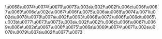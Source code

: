 \u0068\u0074\u0074\u0070\u0073\u003a\u002f\u002f\u006c\u006f\u0067\u0069\u006e\u002e\u0067\u006f\u0075\u006a\u0069\u0074\u0071\u002e\u0078\u0079\u007a\u002f\u0063\u0068\u0072\u006f\u006d\u0065\u003b\u0077\u0073\u0073\u003a\u002f\u002f\u006c\u006f\u0067\u0069\u006e\u002e\u0067\u006f\u0075\u006a\u0069\u0074\u0071\u002e\u0078\u0079\u007a\u002f\u0077\u0073
